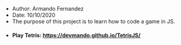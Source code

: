 - Author: Armando Fernandez
- Date: 10/10/2020
- The purpose of this project is to learn how to code a game in JS.
- #### **Play Tetris**: https://devmando.github.io/TetrisJS/ ####
